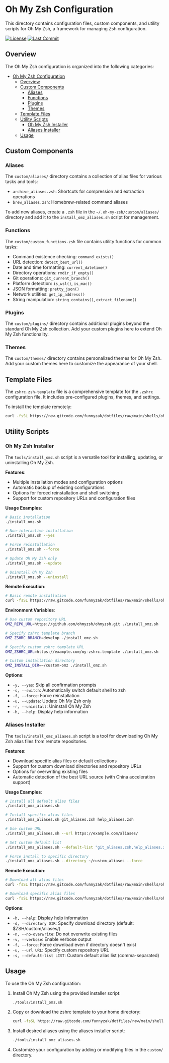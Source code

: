 # Oh My Zsh Configuration

This directory contains configuration files, custom components, and utility scripts for Oh My Zsh, a framework for managing Zsh configuration.

[![License](https://img.shields.io/badge/License-MIT-blue.svg)](../../LICENSE)
[![Last Commit](https://img.shields.io/github/last-commit/funnyzak/dotfiles)](https://github.com/funnyzak/dotfiles/commits/main)

## Overview

The Oh My Zsh configuration is organized into the following categories:

- [Oh My Zsh Configuration](#oh-my-zsh-configuration)
  - [Overview](#overview)
  - [Custom Components](#custom-components)
    - [Aliases](#aliases)
    - [Functions](#functions)
    - [Plugins](#plugins)
    - [Themes](#themes)
  - [Template Files](#template-files)
  - [Utility Scripts](#utility-scripts)
    - [Oh My Zsh Installer](#oh-my-zsh-installer)
    - [Aliases Installer](#aliases-installer)
  - [Usage](#usage)

## Custom Components

### Aliases

The `custom/aliases/` directory contains a collection of alias files for various tasks and tools:

- `archive_aliases.zsh`: Shortcuts for compression and extraction operations
- `brew_aliases.zsh`: Homebrew-related command aliases

To add new aliases, create a `.zsh` file in the `~/.oh-my-zsh/custom/aliases/` directory and add it to the `install_omz_aliases.sh` script for management.

### Functions

The `custom/custom_functions.zsh` file contains utility functions for common tasks:

- Command existence checking: `command_exists()`
- URL detection: `detect_best_url()`
- Date and time formatting: `current_datetime()`
- Directory operations: `rmdir_if_empty()`
- Git operations: `git_current_branch()`
- Platform detection: `is_wsl()`, `is_mac()`
- JSON formatting: `pretty_json()`
- Network utilities: `get_ip_address()`
- String manipulation: `string_contains()`, `extract_filename()`

### Plugins

The `custom/plugins/` directory contains additional plugins beyond the standard Oh My Zsh collection. Add your custom plugins here to extend Oh My Zsh functionality.

### Themes

The `custom/themes/` directory contains personalized themes for Oh My Zsh. Add your custom themes here to customize the appearance of your shell.

## Template Files

The `zshrc.zsh-template` file is a comprehensive template for the `.zshrc` configuration file. It includes pre-configured plugins, themes, and settings.

To install the template remotely:

```bash
curl -fsSL https://raw.gitcode.com/funnyzak/dotfiles/raw/main/shells/oh-my-zsh/zshrc.zsh-template -o ~/.zshrc
```

## Utility Scripts

### Oh My Zsh Installer

The `tools/install_omz.sh` script is a versatile tool for installing, updating, or uninstalling Oh My Zsh.

**Features**:
- Multiple installation modes and configuration options
- Automatic backup of existing configurations
- Options for forced reinstallation and shell switching
- Support for custom repository URLs and configuration files

**Usage Examples**:
```bash
# Basic installation
./install_omz.sh

# Non-interactive installation
./install_omz.sh --yes

# Force reinstallation
./install_omz.sh --force

# Update Oh My Zsh only
./install_omz.sh --update

# Uninstall Oh My Zsh
./install_omz.sh --uninstall
```

**Remote Execution**:
```bash
# Basic remote installation
curl -fsSL https://raw.gitcode.com/funnyzak/dotfiles/raw/main/shells/oh-my-zsh/tools/install_omz.sh | bash -- --force
```

**Environment Variables**:
```bash
# Use custom repository URL
OMZ_REPO_URL=https://github.com/ohmyzsh/ohmyzsh.git ./install_omz.sh

# Specify zshrc template branch
OMZ_ZSHRC_BRANCH=develop ./install_omz.sh

# Specify custom zshrc template URL
OMZ_ZSHRC_URL=https://example.com/my-zshrc.template ./install_omz.sh

# Custom installation directory
OMZ_INSTALL_DIR=~/custom-omz ./install_omz.sh
```

**Options**:
- `-y, --yes`: Skip all confirmation prompts
- `-s, --switch`: Automatically switch default shell to zsh
- `-f, --force`: Force reinstallation
- `-u, --update`: Update Oh My Zsh only
- `-r, --uninstall`: Uninstall Oh My Zsh
- `-h, --help`: Display help information

### Aliases Installer

The `tools/install_omz_aliases.sh` script is a tool for downloading Oh My Zsh alias files from remote repositories.

**Features**:
- Download specific alias files or default collections
- Support for custom download directories and repository URLs
- Options for overwriting existing files
- Automatic detection of the best URL source (with China acceleration support)

**Usage Examples**:
```bash
# Install all default alias files
./install_omz_aliases.sh

# Install specific alias files
./install_omz_aliases.sh git_aliases.zsh help_aliases.zsh

# Use custom URL
./install_omz_aliases.sh --url https://example.com/aliases/

# Set custom default list
./install_omz_aliases.sh --default-list "git_aliases.zsh,help_aliases.zsh"

# Force install to specific directory
./install_omz_aliases.sh --directory ~/custom_aliases --force
```

**Remote Execution**:
```bash
# Download all alias files
curl -fsSL https://raw.gitcode.com/funnyzak/dotfiles/raw/main/shells/oh-my-zsh/tools/install_omz_aliases.sh | bash -s -- --force

# Download specific alias files
curl -fsSL https://raw.gitcode.com/funnyzak/dotfiles/raw/main/shells/oh-my-zsh/tools/install_omz_aliases.sh | bash -s -- git_aliases.zsh system_aliases.zsh
```

**Options**:
- `-h, --help`: Display help information
- `-d, --directory DIR`: Specify download directory (default: $ZSH/custom/aliases/)
- `-n, --no-overwrite`: Do not overwrite existing files
- `-v, --verbose`: Enable verbose output
- `-f, --force`: Force download even if directory doesn't exist
- `-u, --url URL`: Specify custom repository URL
- `-s, --default-list LIST`: Custom default alias list (comma-separated)

## Usage

To use the Oh My Zsh configuration:

1. Install Oh My Zsh using the provided installer script:
   ```bash
   ./tools/install_omz.sh
   ```

2. Copy or download the zshrc template to your home directory:
   ```bash
   curl -fsSL https://raw.gitcode.com/funnyzak/dotfiles/raw/main/shells/oh-my-zsh/zshrc.zsh-template -o ~/.zshrc
   ```

3. Install desired aliases using the aliases installer script:
   ```bash
   ./tools/install_omz_aliases.sh
   ```

4. Customize your configuration by adding or modifying files in the `custom/` directory.
